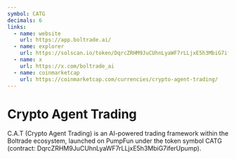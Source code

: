 ```yaml
---
symbol: CATG
decimals: 6
links:
  - name: website
    url: https://app.boltrade.ai/
  - name: explorer
    url: https://solscan.io/token/DqrcZRHM9JuCUhnLyaWF7rLLjxE5h3MbiG7iferUpump
  - name: x
    url: https://x.com/boltrade_ai
  - name: coinmarketcap
    url: https://coinmarketcap.com/currencies/crypto-agent-trading/
---
```


# Crypto Agent Trading

C.A.T (Crypto Agent Trading) is an AI-powered trading framework within the Boltrade ecosystem, launched on PumpFun under the token symbol CATG (contract: DqrcZRHM9JuCUhnLyaWF7rLLjxE5h3MbiG7iferUpump).
